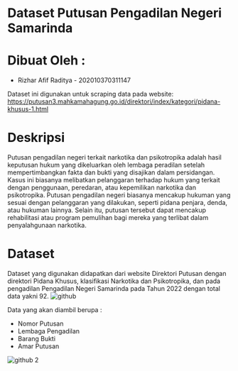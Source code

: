 # Dataset Putusan Pengadilan Negeri Samarinda

# Dibuat Oleh : 
- Rizhar Afif Raditya - 202010370311147

Dataset ini digunakan untuk scraping data pada website: https://putusan3.mahkamahagung.go.id/direktori/index/kategori/pidana-khusus-1.html


# Deskripsi
Putusan pengadilan negeri terkait narkotika dan psikotropika adalah hasil keputusan hukum yang dikeluarkan oleh lembaga peradilan setelah mempertimbangkan fakta dan bukti yang disajikan dalam persidangan. Kasus ini biasanya melibatkan pelanggaran terhadap hukum yang terkait dengan penggunaan, peredaran, atau kepemilikan narkotika dan psikotropika. Putusan pengadilan negeri biasanya mencakup hukuman yang sesuai dengan pelanggaran yang dilakukan, seperti pidana penjara, denda, atau hukuman lainnya. Selain itu, putusan tersebut dapat mencakup rehabilitasi atau program pemulihan bagi mereka yang terlibat dalam penyalahgunaan narkotika.

# Dataset
Dataset yang digunakan didapatkan dari website Direktori Putusan dengan direktori Pidana Khusus, klasifikasi Narkotika dan Psikotropika, dan pada pengadilan Pengadilan Negeri Samarinda pada Tahun 2022 dengan total data yakni 92. 
![github](https://github.com/RizharAfifRaditya/Dataset-Narkotika_147/assets/103306204/888fb1ab-7f9f-428e-8a8a-6aeaa25518f0)

Data yang akan diambil berupa : 
- Nomor Putusan
- Lembaga Pengadilan
- Barang Bukti
- Amar Putusan

![github 2](https://github.com/RizharAfifRaditya/Dataset-Narkotika_147/assets/103306204/1669a4d1-e271-4d1a-a2cd-30f924a12f1f)

